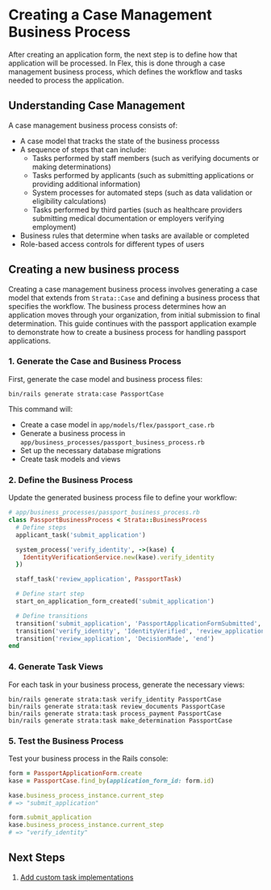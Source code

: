 # Creating a Case Management Business Process

After creating an application form, the next step is to define how that application will be processed. In Flex, this is done through a case management business process, which defines the workflow and tasks needed to process the application.

## Understanding Case Management

A case management business process consists of:

- A case model that tracks the state of the business processs
- A sequence of steps that can include:
  - Tasks performed by staff members (such as verifying documents or making determinations)
  - Tasks performed by applicants (such as submitting applications or providing additional information)
  - System processes for automated steps (such as data validation or eligibility calculations)
  - Tasks performed by third parties (such as healthcare providers submitting medical documentation or employers verifying employment)
- Business rules that determine when tasks are available or completed
- Role-based access controls for different types of users

## Creating a new business process

Creating a case management business process involves generating a case model that extends from `Strata::Case` and defining a business process that specifies the workflow. The business process determines how an application moves through your organization, from initial submission to final determination. This guide continues with the passport application example to demonstrate how to create a business process for handling passport applications.

### 1. Generate the Case and Business Process

First, generate the case model and business process files:

```shell
bin/rails generate strata:case PassportCase
```

This command will:

- Create a case model in `app/models/flex/passport_case.rb`
- Generate a business process in `app/business_processes/passport_business_process.rb`
- Set up the necessary database migrations
- Create task models and views

### 2. Define the Business Process

Update the generated business process file to define your workflow:

```ruby
# app/business_processes/passport_business_process.rb
class PassportBusinessProcess < Strata::BusinessProcess
  # Define steps
  applicant_task('submit_application')

  system_process('verify_identity', ->(kase) {
    IdentityVerificationService.new(kase).verify_identity
  })

  staff_task('review_application', PassportTask)

  # Define start step
  start_on_application_form_created('submit_application')

  # Define transitions
  transition('submit_application', 'PassportApplicationFormSubmitted', 'verify_identity')
  transition('verify_identity', 'IdentityVerified', 'review_application')
  transition('review_application', 'DecisionMade', 'end')
end
```

### 4. Generate Task Views

For each task in your business process, generate the necessary views:

```shell
bin/rails generate strata:task verify_identity PassportCase
bin/rails generate strata:task review_documents PassportCase
bin/rails generate strata:task process_payment PassportCase
bin/rails generate strata:task make_determination PassportCase
```

### 5. Test the Business Process

Test your business process in the Rails console:

```ruby
form = PassportApplicationForm.create
kase = PassportCase.find_by(application_form_id: form.id)

kase.business_process_instance.current_step
# => "submit_application"

form.submit_application
kase.business_process_instance.current_step
# => "verify_identity"
```

## Next Steps

1. [Add custom task implementations](../lib/generators/strata/task/USAGE)

